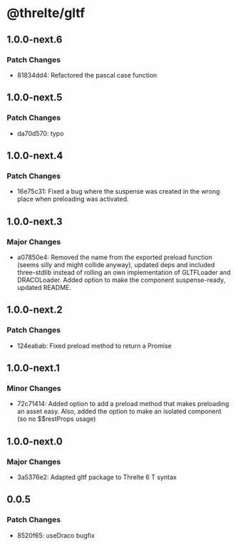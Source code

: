 # @threlte/gltf

## 1.0.0-next.6

### Patch Changes

- 81834dd4: Refactored the pascal case function

## 1.0.0-next.5

### Patch Changes

- da70d570: typo

## 1.0.0-next.4

### Patch Changes

- 16e75c31: Fixed a bug where the suspense was created in the wrong place when preloading was activated.

## 1.0.0-next.3

### Major Changes

- a07850e4: Removed the name from the exported preload function (seems silly and might collide anyway), updated deps and included three-stdlib instead of rolling an own implementation of GLTFLoader and DRACOLoader. Added option to make the component suspense-ready, updated README.

## 1.0.0-next.2

### Patch Changes

- 124eabab: Fixed preload method to return a Promise

## 1.0.0-next.1

### Minor Changes

- 72c71414: Added option to add a preload method that makes preloading an asset easy. Also, added the option to make an isolated component (so no \$\$restProps usage)

## 1.0.0-next.0

### Major Changes

- 3a5376e2: Adapted gltf package to Threlte 6 T syntax

## 0.0.5

### Patch Changes

- 8520f65: useDraco bugfix
